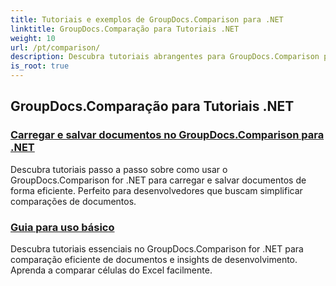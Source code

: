 ```yaml
---
title: Tutoriais e exemplos de GroupDocs.Comparison para .NET
linktitle: GroupDocs.Comparação para Tutoriais .NET
weight: 10
url: /pt/comparison/
description: Descubra tutoriais abrangentes para GroupDocs.Comparison para .NET, facilitando a comparação, o gerenciamento e a integração eficientes de documentos e pastas sem esforço.
is_root: true
---
```

## GroupDocs.Comparação para Tutoriais .NET 
### [Carregar e salvar documentos no GroupDocs.Comparison para .NET](./load-and-save-documents/)
Descubra tutoriais passo a passo sobre como usar o GroupDocs.Comparison for .NET para carregar e salvar documentos de forma eficiente. Perfeito para desenvolvedores que buscam simplificar comparações de documentos.
### [Guia para uso básico](./guide-to-basic-usage/)
Descubra tutoriais essenciais no GroupDocs.Comparison for .NET para comparação eficiente de documentos e insights de desenvolvimento. Aprenda a comparar células do Excel facilmente.